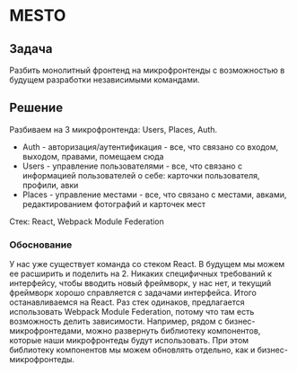 # MESTO

## Задача

Разбить монолитный фронтенд на микрофронтенды с возможностью в будущем разработки независимыми командами.

## Решение

Разбиваем на 3 микрофронтенда: Users, Places, Auth.
* Auth - авторизация/аутентификация - все, что связано со входом, выходом, правами, помещаем сюда
* Users - управление пользователями - все, что связано с информацией пользователей о себе: карточки пользователя, профили, авки
* Places - управление местами - все, что связано с местами, авками, редактированием фотографий и карточек мест

Стек:  React,  Webpack Module Federation

### Обоснование

У нас уже существует команда со стеком React. В будущем мы можем ее расширить и поделить на 2. Никаких специфичных требований к интерфейсу, чтобы вводить новый фреймворк, у нас нет, и текущий фреймворк хорошо справляется с задачами интерфейса. Итого останавливаемся на React.
Раз стек одинаков, предлагается использовать Webpack Module Federation, потому что там есть возможность делить зависимости. Например, рядом с бизнес-микрофронтедами, можно развернуть библиотеку компонентов, которые наши микрофронтеды будут использовать. При этом библиотеку компонентов мы можем обновлять отдельно, как и бизнес-микрофронтеды.



 



